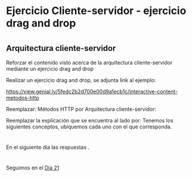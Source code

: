 
# Ejercicio Cliente-servidor -  ejercicio drag and drop
#



## Arquitectura cliente-servidor

Reforzar el contenido visto acerca de la arquitectura cliente-servidor mediante un ejercicio drag and drop

Realizar un ejercicio drag and drop, se adjunta link al ejemplo: 

https://view.genial.ly/5fedc2b2d700e00d9a1ecb1c/interactive-content-metodos-http


Reemplazar: Métodos HTTP por Arquitectura cliente-servidor:

Reemplazar la explicación que se encuentra al lado por:
Tenemos los siguientes conceptos, ubiquemos cada uno con el que corresponda.

#

En el siguiente dia las respuestas . 

#
#
#
#
#
Seguimos en el [Día 21](day21.md)
